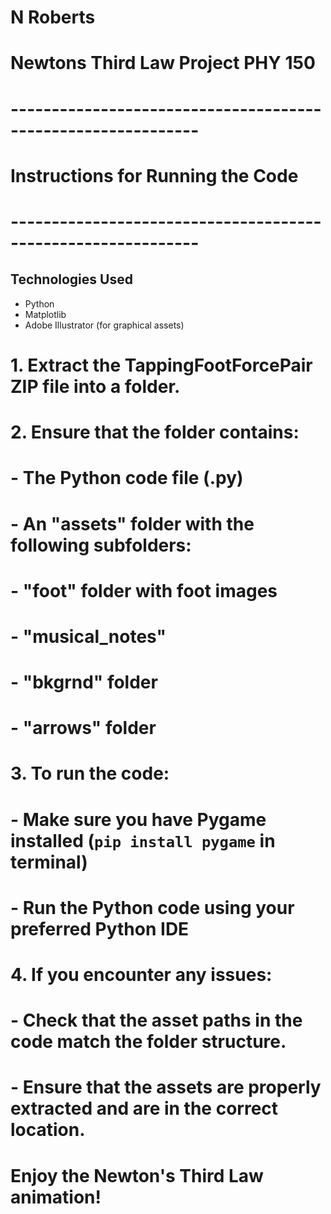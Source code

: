 # N Roberts
# Newtons Third Law Project PHY 150
# -------------------------------------------------------------
# Instructions for Running the Code
# -------------------------------------------------------------

## Technologies Used
- Python
- Matplotlib
- Adobe Illustrator (for graphical assets)

# 1. Extract the TappingFootForcePair ZIP file into a folder.
# 2. Ensure that the folder contains:
#    - The Python code file (.py)
#    - An "assets" folder with the following subfolders:
#        - "foot" folder with foot images
#        - "musical_notes"
#        - "bkgrnd" folder
#        - "arrows" folder
# 3. To run the code:
#    - Make sure you have Pygame installed (`pip install pygame` in terminal)
#    - Run the Python code using your preferred Python IDE
# 4. If you encounter any issues:
#    - Check that the asset paths in the code match the folder structure.
#    - Ensure that the assets are properly extracted and are in the correct location.

# Enjoy the Newton's Third Law animation!
